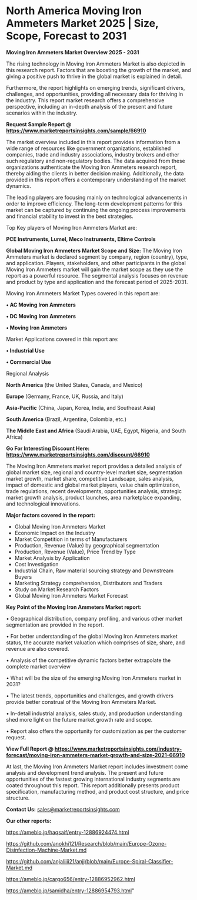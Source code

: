 # North America Moving Iron Ammeters Market 2025 | Size, Scope, Forecast to 2031

<Strong> Moving Iron Ammeters Market Overview 2025 - 2031</strong>

The rising technology in Moving Iron Ammeters Market is also depicted in this research report. Factors that are boosting the growth of the market, and giving a positive push to thrive in the global market is explained in detail.

Furthermore, the report highlights on emerging trends, significant drivers, challenges, and opportunities, providing all necessary data for thriving in the industry. This report market research offers a comprehensive perspective, including an in-depth analysis of the present and future scenarios within the industry.

<strong>Request Sample Report @ <a href=https://www.marketreportsinsights.com/sample/66910>https://www.marketreportsinsights.com/sample/66910</a></strong>

The market overview included in this report provides information from a wide range of resources like government organizations, established companies, trade and industry associations, industry brokers and other such regulatory and non-regulatory bodies. The data acquired from these organizations authenticate the Moving Iron Ammeters research report, thereby aiding the clients in better decision making. Additionally, the data provided in this report offers a contemporary understanding of the market dynamics.

The leading players are focusing mainly on technological advancements in order to improve efficiency. The long-term development patterns for this market can be captured by continuing the ongoing process improvements and financial stability to invest in the best strategies.

Top Key players of Moving Iron Ammeters Market are:

<strong>PCE Instruments, Lumel, Meco Instruments, Eltime Controls</strong>

<strong><b>Global Moving Iron Ammeters Market Scope and Size:</b></strong>
The Moving Iron Ammeters market is declared segment by company, region (country), type, and application. Players, stakeholders, and other participants in the global Moving Iron Ammeters market will gain the market scope as they use the report as a powerful resource. The segmental analysis focuses on revenue and product by type and application and the forecast period of 2025-2031.

Moving Iron Ammeters Market Types covered in this report are:

<strong>• AC Moving Iron Ammeters

• DC Moving Iron Ammeters

• Moving Iron Ammeters</strong>

Market Applications covered in this report are:

<strong>• Industrial Use

• Commercial Use</strong> 

Regional Analysis

<strong>North America</strong> (the United States, Canada, and Mexico)

<strong>Europe</strong> (Germany, France, UK, Russia, and Italy)

<strong>Asia-Pacific</strong> (China, Japan, Korea, India, and Southeast Asia)

<strong>South America</strong> (Brazil, Argentina, Colombia, etc.)

<strong>The Middle East and Africa</strong> (Saudi Arabia, UAE, Egypt, Nigeria, and South Africa)

<strong>Go For Interesting Discount Here: <a href=https://www.marketreportsinsights.com/discount/66910>https://www.marketreportsinsights.com/discount/66910</a></strong>

The Moving Iron Ammeters market report provides a detailed analysis of global market size, regional and country-level market size, segmentation market growth, market share, competitive Landscape, sales analysis, impact of domestic and global market players, value chain optimization, trade regulations, recent developments, opportunities analysis, strategic market growth analysis, product launches, area marketplace expanding, and technological innovations.

<strong><b>Major factors covered in the report:</b></strong>
<ul>
  <li>Global Moving Iron Ammeters Market </li>
  <li>Economic Impact on the Industry</li>
  <li>Market Competition in terms of Manufacturers</li>
  <li>Production, Revenue (Value) by geographical segmentation</li>
  <li>Production, Revenue (Value), Price Trend by Type</li>
  <li>Market Analysis by Application</li>
  <li>Cost Investigation</li>
  <li>Industrial Chain, Raw material sourcing strategy and Downstream Buyers</li>
  <li>Marketing Strategy comprehension, Distributors and Traders</li>
  <li>Study on Market Research Factors</li>
  <li>Global Moving Iron Ammeters Market Forecast</li>
</ul>

<strong><b>Key Point of the Moving Iron Ammeters Market report:</b></strong>

• Geographical distribution, company profiling, and various other market segmentation are provided in the report.

• For better understanding of the global Moving Iron Ammeters market status, the accurate market valuation which comprises of size, share, and revenue are also covered.

• Analysis of the competitive dynamic factors better extrapolate the complete market overview

• What will be the size of the emerging Moving Iron Ammeters market in 2031?

• The latest trends, opportunities and challenges, and growth drivers provide better construal of the Moving Iron Ammeters Market.

• In-detail industrial analysis, sales study, and production understanding shed more light on the future market growth rate and scope.

• Report also offers the opportunity for customization as per the customer request.

<strong><b>View Full Report @ <a href=https://www.marketreportsinsights.com/industry-forecast/moving-iron-ammeters-market-growth-and-size-2021-66910>https://www.marketreportsinsights.com/industry-forecast/moving-iron-ammeters-market-growth-and-size-2021-66910</a></b></strong>


At last, the Moving Iron Ammeters Market report includes investment come analysis and development trend analysis. The present and future opportunities of the fastest growing international industry segments are coated throughout this report. This report additionally presents product specification, manufacturing method, and product cost structure, and price structure.

<strong>Contact Us:</strong>
sales@marketreportsinsights.com

<strong>Our other reports:</strong>

<a href=https://ameblo.jp/haqsaif/entry-12886924474.html>https://ameblo.jp/haqsaif/entry-12886924474.html</a>

<a href=https://github.com/anokhi121/Research/blob/main/Europe-Ozone-Disinfection-Machine-Market.md>https://github.com/anokhi121/Research/blob/main/Europe-Ozone-Disinfection-Machine-Market.md</a>

<a href=https://github.com/anjaliiii21/anjj/blob/main/Europe-Spiral-Classifier-Market.md>https://github.com/anjaliiii21/anjj/blob/main/Europe-Spiral-Classifier-Market.md</a>

<a href=https://ameblo.jp/cargo656/entry-12886952962.html>https://ameblo.jp/cargo656/entry-12886952962.html</a>

<a href=https://ameblo.jp/samidha/entry-12886954793.html>https://ameblo.jp/samidha/entry-12886954793.html</a>"
